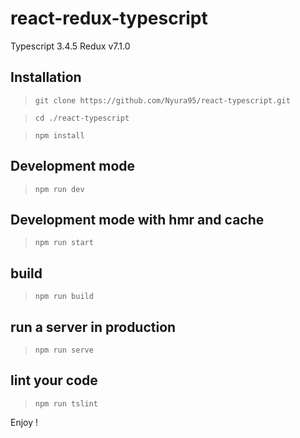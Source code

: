 # react-redux-typescript

Typescript 3.4.5
Redux v7.1.0

## Installation

> `git clone https://github.com/Nyura95/react-typescript.git`

> `cd ./react-typescript`

> `npm install`

## Development mode

> `npm run dev`

## Development mode with hmr and cache

> `npm run start`

## build

> `npm run build`

## run a server in production

> `npm run serve`

## lint your code

> `npm run tslint`

Enjoy !

